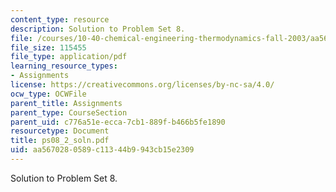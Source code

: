 ```yaml
---
content_type: resource
description: Solution to Problem Set 8.
file: /courses/10-40-chemical-engineering-thermodynamics-fall-2003/aa5670280589c11344b9943cb15e2309_ps08_2_soln.pdf
file_size: 115455
file_type: application/pdf
learning_resource_types:
- Assignments
license: https://creativecommons.org/licenses/by-nc-sa/4.0/
ocw_type: OCWFile
parent_title: Assignments
parent_type: CourseSection
parent_uid: c776a51e-ecca-7cb1-889f-b466b5fe1890
resourcetype: Document
title: ps08_2_soln.pdf
uid: aa567028-0589-c113-44b9-943cb15e2309
---
```

Solution to Problem Set 8.